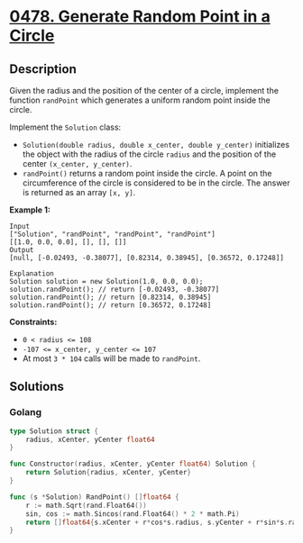 # [0478. Generate Random Point in a Circle](https://leetcode.cn/problems/generate-random-point-in-a-circle/)

## Description


Given the radius and the position of the center of a circle, implement the function `randPoint` which generates a uniform random point inside the circle.

Implement the `Solution` class:

- `Solution(double radius, double x_center, double y_center)` initializes the object with the radius of the circle `radius` and the position of the center `(x_center, y_center)`.
- `randPoint()` returns a random point inside the circle. A point on the circumference of the circle is considered to be in the circle. The answer is returned as an array `[x, y]`.

 

**Example 1:**

```
Input
["Solution", "randPoint", "randPoint", "randPoint"]
[[1.0, 0.0, 0.0], [], [], []]
Output
[null, [-0.02493, -0.38077], [0.82314, 0.38945], [0.36572, 0.17248]]

Explanation
Solution solution = new Solution(1.0, 0.0, 0.0);
solution.randPoint(); // return [-0.02493, -0.38077]
solution.randPoint(); // return [0.82314, 0.38945]
solution.randPoint(); // return [0.36572, 0.17248]
```

 

**Constraints:**

- `0 < radius <= 108`
- `-107 <= x_center, y_center <= 107`
- At most `3 * 104` calls will be made to `randPoint`.







## Solutions

<!-- tabs:start -->

### **Golang**

```go
type Solution struct {
    radius, xCenter, yCenter float64
}

func Constructor(radius, xCenter, yCenter float64) Solution {
    return Solution{radius, xCenter, yCenter}
}

func (s *Solution) RandPoint() []float64 {
    r := math.Sqrt(rand.Float64())
    sin, cos := math.Sincos(rand.Float64() * 2 * math.Pi)
    return []float64{s.xCenter + r*cos*s.radius, s.yCenter + r*sin*s.radius}
}
```

<!-- tabs:end -->